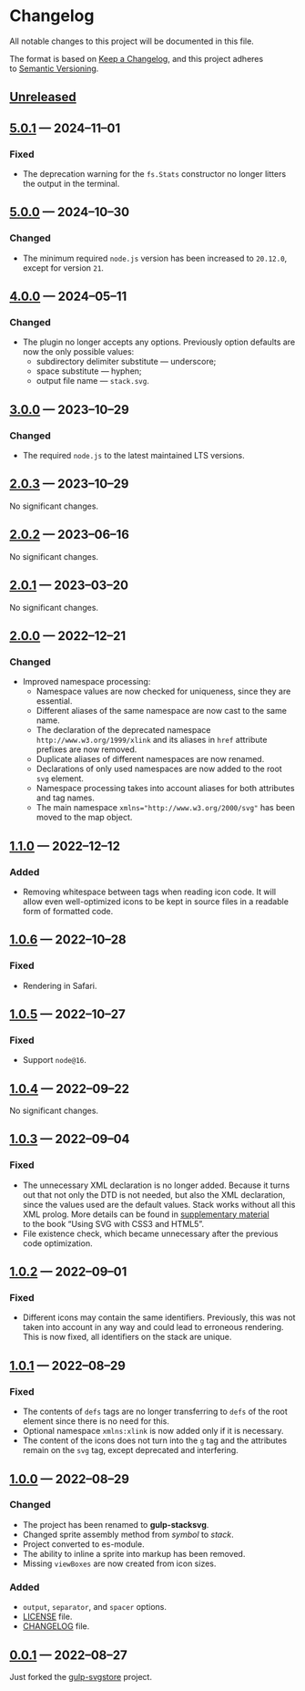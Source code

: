 <!-- markdownlint-disable MD007 MD024 -->
# Changelog

All notable changes to this project will be documented in this file.

The format is based on [Keep a Changelog](https://keepachangelog.com), and this project adheres to [Semantic Versioning](https://semver.org).

## [Unreleased]

## [5.0.1] — 2024–11–01

### Fixed

- The deprecation warning for the `fs.Stats` constructor no longer litters the output in the terminal.

## [5.0.0] — 2024–10–30

### Changed

- The minimum required `node.js` version has been increased to `20.12.0`, except for version `21`.

## [4.0.0] — 2024–05–11

### Changed

- The plugin no longer accepts any options. Previously option defaults are now the only possible values:
	- subdirectory delimiter substitute — underscore;
	- space substitute — hyphen;
	- output file name — `stack.svg`.

## [3.0.0] — 2023–10–29

### Changed

- The required `node.js` to the latest maintained LTS versions.

## [2.0.3] — 2023–10–29

No significant changes.

## [2.0.2] — 2023–06–16

No significant changes.

## [2.0.1] — 2023–03–20

No significant changes.

## [2.0.0] — 2022–12–21

### Changed

- Improved namespace processing:
	- Namespace values are now checked for uniqueness, since they are essential.
	- Different aliases of the same namespace are now cast to the same name.
	- The declaration of the deprecated namespace `http://www.w3.org/1999/xlink` and its aliases in `href` attribute prefixes are now removed.
	- Duplicate aliases of different namespaces are now renamed.
	- Declarations of only used namespaces are now added to the root `svg` element.
	- Namespace processing takes into account aliases for both attributes and tag names.
	- The main namespace `xmlns="http://www.w3.org/2000/svg"` has been moved to the map object.

## [1.1.0] — 2022–12–12

### Added

- Removing whitespace between tags when reading icon code. It will allow even well-optimized icons to be kept in source files in a readable form of formatted code.

## [1.0.6] — 2022–10–28

### Fixed

- Rendering in Safari.

## [1.0.5] — 2022–10–27

### Fixed

- Support `node@16`.

## [1.0.4] — 2022–09–22

No significant changes.

## [1.0.3] — 2022–09–04

### Fixed

- The unnecessary XML declaration is no longer added. Because it turns out that not only the DTD is not needed, but also the XML declaration, since the values ​​used are the default values. Stack works without all this XML prolog. More details can be found in [supplementary material](https://oreillymedia.github.io/Using_SVG/extras/ch01-XML.html) to the book “Using SVG with CSS3 and HTML5”.
- File existence check, which became unnecessary after the previous code optimization.

## [1.0.2] — 2022–09–01

### Fixed

- Different icons may contain the same identifiers. Previously, this was not taken into account in any way and could lead to erroneous rendering. This is now fixed, all identifiers on the stack are unique.

## [1.0.1] — 2022–08–29

### Fixed

- The contents of `defs` tags are no longer transferring to `defs` of the root element since there is no need for this.
- Optional namespace `xmlns:xlink` is now added only if it is necessary.
- The content of the icons does not turn into the `g` tag and the attributes remain on the `svg` tag, except deprecated and interfering.

## [1.0.0] — 2022–08–29

### Changed

- The project has been renamed to **gulp-stacksvg**.
- Changed sprite assembly method from _symbol_ to _stack_.
- Project converted to es-module.
- The ability to inline a sprite into markup has been removed.
- Missing `viewBoxes` are now created from icon sizes.

### Added

- `output`, `separator`, and `spacer` options.
- [LICENSE](./LICENSE.md) file.
- [CHANGELOG](./CHANGELOG.md) file.

## [0.0.1] — 2022–08–27

Just forked the [gulp-svgstore](https://github.com/w0rm/gulp-svgstore) project.

[Unreleased]: https://github.com/firefoxic/gulp-stacksvg/compare/v5.0.1...HEAD
[5.0.1]: https://github.com/firefoxic/gulp-stacksvg/compare/v5.0.0...v5.0.1
[5.0.0]: https://github.com/firefoxic/gulp-stacksvg/compare/v4.0.0...v5.0.0
[4.0.0]: https://github.com/firefoxic/gulp-stacksvg/compare/v3.0.0...v4.0.0
[3.0.0]: https://github.com/firefoxic/gulp-stacksvg/compare/v2.0.3...v3.0.0
[2.0.3]: https://github.com/firefoxic/gulp-stacksvg/compare/v2.0.2...v2.0.3
[2.0.2]: https://github.com/firefoxic/gulp-stacksvg/compare/v2.0.1...v2.0.2
[2.0.1]: https://github.com/firefoxic/gulp-stacksvg/compare/v2.0.0...v2.0.1
[2.0.0]: https://github.com/firefoxic/gulp-stacksvg/compare/v1.1.0...v2.0.0
[1.1.0]: https://github.com/firefoxic/gulp-stacksvg/compare/v1.0.6...v1.1.0
[1.0.6]: https://github.com/firefoxic/gulp-stacksvg/compare/v1.0.5...v1.0.6
[1.0.5]: https://github.com/firefoxic/gulp-stacksvg/compare/v1.0.4...v1.0.5
[1.0.4]: https://github.com/firefoxic/gulp-stacksvg/compare/v1.0.3...v1.0.4
[1.0.3]: https://github.com/firefoxic/gulp-stacksvg/compare/v1.0.2...v1.0.3
[1.0.2]: https://github.com/firefoxic/gulp-stacksvg/compare/v1.0.1...v1.0.2
[1.0.1]: https://github.com/firefoxic/gulp-stacksvg/compare/v1.0.0...v1.0.1
[1.0.0]: https://github.com/firefoxic/gulp-stacksvg/compare/v0.0.1...v1.0.0
[0.0.1]: https://github.com/firefoxic/gulp-stacksvg/releases/tag/v0.0.1
